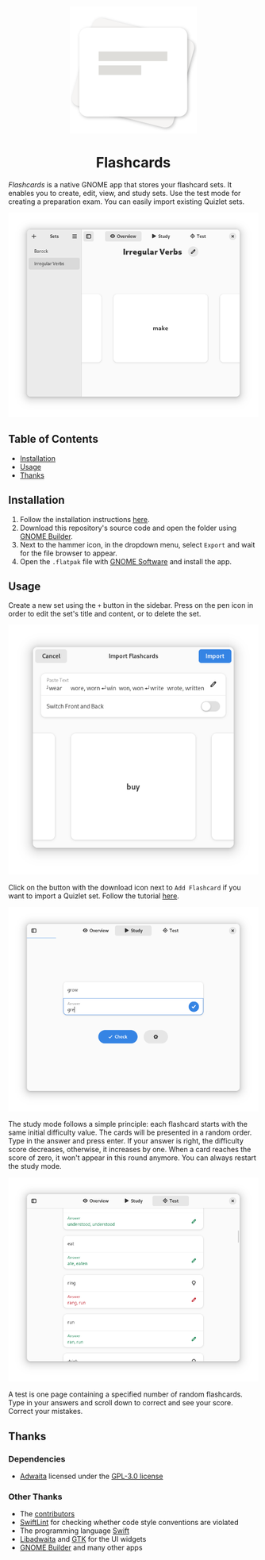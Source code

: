 <p align="center">
  <img width="256" alt="Flashcards Icon" src="data/icons/io.github.david_swift.Flashcards-shadow.svg">
  <h1 align="center">Flashcards</h1>
</p>

_Flashcards_ is a native GNOME app that stores your flashcard sets.
It enables you to create, edit, view, and study sets.
Use the test mode for creating a preparation exam.
You can easily import existing Quizlet sets.

![Screenshot](data/tutorials/Overview.png)

## Table of Contents

- [Installation](#Installation)
- [Usage](#Usage)
- [Thanks](#Thanks)

## Installation

1. Follow the installation instructions [here](https://github.com/AparokshaUI/AdwaitaTemplate#install-the-swift-freedesktop-sdk-extension).
2. Download this repository's source code and open the folder using [GNOME Builder](https://apps.gnome.org/Builder/).
3. Next to the hammer icon, in the dropdown menu, select `Export` and wait for the file browser to appear.
4. Open the `.flatpak` file with [GNOME Software](https://apps.gnome.org/Software/) and install the app.

## Usage

Create a new set using the `+` button in the sidebar. Press on the pen icon in order to edit the set's title
and content, or to delete the set.

![Import Quizlet Set](data/tutorials/Import.png)

Click on the button with the download icon next to `Add Flashcard` if you want to import a Quizlet set.
Follow the tutorial [here](data/tutorials/Import.mp4).

![Study Set](data/tutorials/Study.png)

The study mode follows a simple principle: each flashcard starts with the same initial difficulty value.
The cards will be presented in a random order. Type in the answer and press enter.
If your answer is right, the difficulty score decreases, otherwise, it increases by one.
When a card reaches the score of zero, it won't appear in this round anymore.
You can always restart the study mode.

![Test Set](data/tutorials/Test.png)

A test is one page containing a specified number of random flashcards.
Type in your answers and scroll down to correct and see your score. Correct your mistakes.

## Thanks

### Dependencies
- [Adwaita](https://github.com/AparokshaUI/Adwaita) licensed under the [GPL-3.0 license](https://github.com/AparokshaUI/Adwaita/blob/main/LICENSE.md)

### Other Thanks
- The [contributors](Contributors.md)
- [SwiftLint](https://github.com/realm/SwiftLint) for checking whether code style conventions are violated
- The programming language [Swift](https://github.com/apple/swift)
- [Libadwaita](https://gnome.pages.gitlab.gnome.org/libadwaita/doc/1.4/) and [GTK](https://docs.gtk.org/gtk4/) for the UI widgets
- [GNOME Builder](https://apps.gnome.org/Builder/) and many other apps
